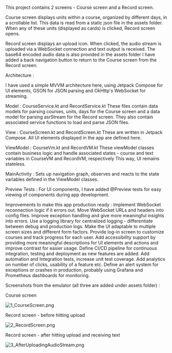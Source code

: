 This project contains 2 screens - Course screen and a Record screen. 

Course screen displays units within a course, organized by different days, in a scrollable list. This data is read from a static json file in the assets folder.
When any of these units (displayed as cards) is clicked, Record screen opens.

Record screen displays an upload icon. When clicked, the audio stream is uploaded via a WebSocket connection and text output is received. The base64 encoded audio data is also provided in the assets folder
I have added a back navigation button to return to the Course screen from the Record screen.

Architecture :

I have used a simple MVVM architecture here, using Jetpack Compose for UI elements, GSON for JSON parsing and OkHttp's WebSocket for streaming.

Model : 
    CourseService.kt and RecordService.kt
        These files contain data models for parsing courses, units, days for the Course screen 
        and a data model for parsing asrStream for the Record screen.
        They also contain associated service functions to load and parse JSON files.

View :
    CourseScreen.kt and RecordScreen.kt
        These are written in Jetpack Compose. All UI elements displayed in the app are defined here.

ViewModel :
    CourseVm.kt and RecordVM.kt
        These viewModel classes contain business logic and handle associated states - 
        course and text variables in CourseVM and RecordVM, respectively 
        This way, UI remains stateless.

MainActivity : 
    Sets up navigation graph, observes and reacts to the state variables defined in the ViewModel classes.

Preview Tests :
    For UI components, I have added @Preview tests for easy viewing of components during app development.

Improvements to make this app production ready :
    Implement WebSocket reconnection logic if it errors out.
    Move WebSocket URLs and headers into config files.
    Improve exception handling and give more meaningful insights into errors.
    Use a logging library for centralized logging - differentiate between debug and production logs.
    Make the UI adaptable to multiple screen sizes and different form factors.
    Provide log-in screen to customize courses and track progress for each user.
    Add accessibility support by providing more meaningful descriptions for UI elements and actions and improve contrast for easier usage.
    Define CI/CD pipeline for continuous integration, testing and deployment as new features are added.
    Add automation and Integration tests, increase unit test coverage.
    Add analytics on number of clicks, usability of a feature etc.
    Define an alert system for exceptions or crashes in production, probably using Grafana and Prometheus dashboards for monitoring.

Screenshots from the emulator (all three are added under assets folder) :

Course screen 

![1_CourseScreen.png](src%2Fmain%2Fassets%2F1_CourseScreen.png)

Record screen - before hitting upload

![2_RecordScreen.png](src%2Fmain%2Fassets%2F2_RecordScreen.png)

Record screen - after hitting upload and receiving text

![3_AfterUploadingAudioStream.png](src%2Fmain%2Fassets%2F3_AfterUploadingAudioStream.png)


